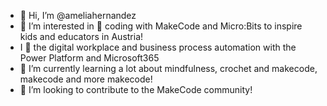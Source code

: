 - 👋 Hi, I’m @ameliahernandez
- 👀 I’m interested in 🚀 coding with MakeCode and Micro:Bits to inspire kids and educators in Austria!
- I 💜 the digital workplace and business process automation with the Power Platform and Microsoft365
- 🌱 I’m currently learning a lot about mindfulness, crochet and makecode, makecode and more makecode!
- 💞️ I’m looking to contribute to the MakeCode community!

<!---
ameliahernandez/ameliahernandez is a ✨ special ✨ repository because its `README.md` (this file) appears on your GitHub profile.
You can click the Preview link to take a look at your changes.
--->
